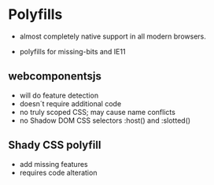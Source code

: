 # Polyfills

- almost completely native support in all modern browsers.

- polyfills for missing-bits and IE11

## webcomponentsjs

- will do feature detection
- doesn´t require additional code
- no truly scoped CSS; may cause name conflicts
- no Shadow DOM CSS selectors :host() and :slotted()

## Shady CSS polyfill

- add missing features
- requires code alteration
